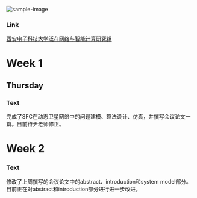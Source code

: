 ![sample-image](./assets/IMG_7998.png)

### Link

[西安电子科技大学泛在网络与智能计算研究组](https://unic.xidian.edu.cn/)
# Week 1

## Thursday

### Text
完成了SFC在动态卫星网络中的问题建模、算法设计、仿真，并撰写会议论文一篇。目前待尹老师修正。



# Week 2

### Text
修改了上周撰写的会议论文中的abstract、introduction和system model部分。目前正在对abstract和introduction部分进行进一步改进。












































